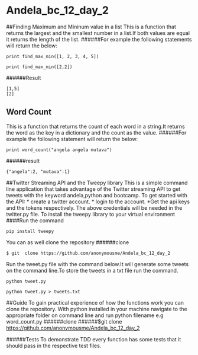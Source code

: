 # Andela_bc_12_day_2
##Finding Maximum and Mininum value in a list
This is a function that returns the largest and the smallest number in a list.If both values are equal it returns the length of the list.
######For example the following statements will return the below:
```
print find_max_min([1, 2, 3, 4, 5])

print find_max_min([2,2])
```
######Result
```
[1,5]
[2]
```
## Word Count
This is a function that returns the count of each word in a string.It returns the word as  the key in a dictionary and the count as the value.
######For example the following statement will return the below:
```
print word_count("angela angela mutava")
```
######result
```
{"angela":2, "mutava":1}

```
##Twitter Streaming API and the Tweepy library
This is a simple command line application that takes advantage of the Twitter streaming API to get tweets with the keyword andela,python and bootcamp.
To get started with the API:
         * create a twitter account.
         * login to the account.
         *Get the api keys and the tokens respectively.
The above credentials will be needed in the twitter.py file.
To install the tweepy library to your virtual environment
####Run the command
```
pip install tweepy
```  
You can as well clone the repository 
######clone
```
$ git  clone https://github.com/anonymousme/Andela_bc_12_day_2
```  
Run the tweet.py file with the command below.It will generate some tweets on the command line.To store the tweets in a txt file run the command.
```
python tweet.py
```
```
python tweet.py > tweets.txt
```      



##Guide
To gain practical experience of how the functions work you can clone the repository. With python installed in your machine navigate to the appropriate folder on command line and run python filename e.g word_count.py
######clone
######$git clone https://github.com/anonymousme/Andela_bc_12_day_2

######Tests
To demonstrate TDD every function has some tests that it should pass in the respective test files. 

